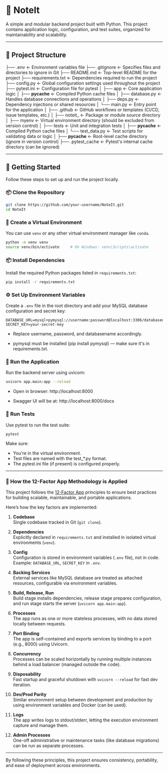 # 📒 NoteIt

A simple and modular backend project built with Python. This project contains application logic, configuration, and test suites, organized for maintainability and scalability.

---

## 📁 Project Structure

├── .env                   <- Environment variables file
├── .gitignore             <- Specifies files and directories to ignore in Git
├── README.md              <- Top-level README for the project
├── requirements.txt       <- Dependencies required to run the project
├── config.py              <- Global configuration settings used throughout the project
├── pytest.ini             <- Configuration file for pytest
│
├── app                    <- Core application logic
│   ├── __pycache__        <- Compiled Python cache files
│   ├── database.py        <- Handles database connections and operations
│   ├── deps.py            <- Dependency injections or shared resources
│   └── main.py            <- Entry point for the application
│
├── .github                <- GitHub workflows or templates (CI/CD, issue templates, etc.)
│
├── noteit_                <- Package or module source directory
│
├── myenv                  <- Virtual environment directory (should be excluded from version control)
│
├── tests                  <- Unit and integration tests
│   ├── __pycache__        <- Compiled Python cache files
│   └── test_data.py       <- Test scripts for validating data or logic
│
├── __pycache__            <- Root-level cache directory (ignore in version control)
├── .pytest_cache          <- Pytest's internal cache directory (can be ignored)


---

## 🚀 Getting Started

Follow these steps to set up and run the project locally.

###  📦 Clone the Repository
```bash
git clone https://github.com/your-username/NoteIt.git
cd NoteIt
```

### 🐍 Create a Virtual Environment

You can use `venv` or any other virtual environment manager like `conda`.

```bash
python -m venv venv
source venv/bin/activate     # On Windows: venv\Scripts\activate
```

### 📦 Install Dependencies

Install the required Python packages listed in `requirements.txt`:

```bash
pip install -r requirements.txt
```

### ⚙️ Set Up Environment Variables

Create a `.env` file in the root directory and add your MySQL database configuration and secret key:

```
DATABASE_URL=mysql+pymysql://username:password@localhost:3306/databasename
SECRET_KEY=your-secret-key
```
- Replace username, password, and databasename accordingly.

- pymysql must be installed (pip install pymysql) — make sure it's in requirements.txt.

### 🚀 Run the Application

Run the backend server using uvicorn:

```bash
uvicorn app.main:app --reload
```

- Open in browser: http://localhost:8000

- Swagger UI will be at: http://localhost:8000/docs

### 🧪 Run Tests
Use pytest to run the test suite:

```
pytest
```
Make sure:
- You're in the virtual environment.
- Test files are named with the test_*.py format.
- The pytest.ini file (if present) is configured properly.

---

### 🌟 How the 12-Factor App Methodology is Applied

This project follows the [12-Factor App](https://12factor.net/) principles to ensure best practices for building scalable, maintainable, and portable applications.

Here’s how the key factors are implemented:

1. **Codebase**  
   Single codebase tracked in Git (`git clone`).

2. **Dependencies**  
   Explicitly declared in `requirements.txt` and installed in isolated virtual environments (`venv`).

3. **Config**  
   Configuration is stored in environment variables (`.env` file), not in code.  
   Example: `DATABASE_URL`, `SECRET_KEY` in `.env`.

4. **Backing Services**  
   External services like MySQL database are treated as attached resources, configurable via environment variables.

5. **Build, Release, Run**  
   Build stage installs dependencies, release stage prepares configuration, and run stage starts the server (`uvicorn app.main:app`).

6. **Processes**  
   The app runs as one or more stateless processes, with no data stored locally between requests.

7. **Port Binding**  
   The app is self-contained and exports services by binding to a port (e.g., 8000) using Uvicorn.

8. **Concurrency**  
   Processes can be scaled horizontally by running multiple instances behind a load balancer (managed outside the code).

9. **Disposability**  
   Fast startup and graceful shutdown with `uvicorn --reload` for fast dev iteration.

10. **Dev/Prod Parity**  
    Similar environment setup between development and production by using environment variables and Docker (can be used).

11. **Logs**  
    The app writes logs to stdout/stderr, letting the execution environment capture and manage them.

12. **Admin Processes**  
    One-off administrative or maintenance tasks (like database migrations) can be run as separate processes.

---

By following these principles, this project ensures consistency, portability, and ease of deployment across environments.
